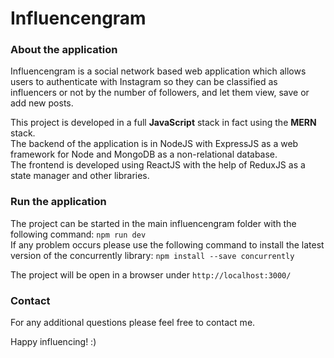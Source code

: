 # Influencengram

### About the application

Influencengram is a social network based web application which allows users to authenticate with Instagram so they can be classified 
as influencers or not by the number of followers, and let them view, save or add new posts.

This project is developed in a full **JavaScript** stack in fact using the **MERN** stack.  
The backend of the application is in NodeJS with ExpressJS as a web framework for Node and MongoDB as a non-relational database.  
The frontend is developed using ReactJS with the help of ReduxJS as a state manager and other libraries.  


### Run the application
The project can be started in the main influencengram folder with the following command:
```npm run dev```  
If any problem occurs please use the following command to install the latest version of the concurrently library:
```npm install --save concurrently```

The project will be open in a browser under ```http://localhost:3000/```


### Contact
For any additional questions please feel free to contact me.  

Happy influencing! :)
